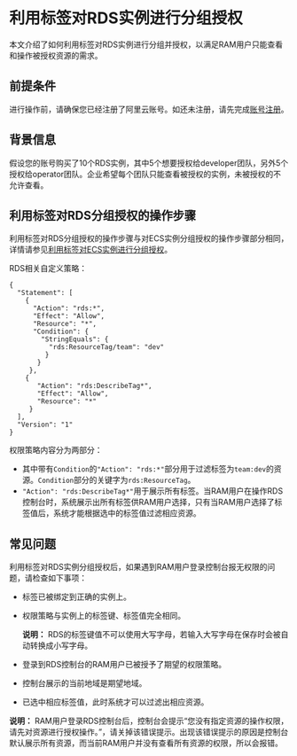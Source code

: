 # 利用标签对RDS实例进行分组授权

本文介绍了如何利用标签对RDS实例进行分组并授权，以满足RAM用户只能查看和操作被授权资源的需求。

## 前提条件

进行操作前，请确保您已经注册了阿里云账号。如还未注册，请先完成[账号注册](https://account.aliyun.com/register/register.htm)。

## 背景信息

假设您的账号购买了10个RDS实例，其中5个想要授权给developer团队，另外5个授权给operator团队。企业希望每个团队只能查看被授权的实例，未被授权的不允许查看。

## 利用标签对RDS分组授权的操作步骤

利用标签对RDS分组授权的操作步骤与对ECS实例分组授权的操作步骤部分相同，详情请参见[利用标签对ECS实例进行分组授权](/cn.zh-CN/教程/利用标签对ECS实例进行分组授权.md)。

RDS相关自定义策略：

```
{
  "Statement": [
    {
      "Action": "rds:*",
      "Effect": "Allow",
      "Resource": "*",
      "Condition": {
        "StringEquals": {
          "rds:ResourceTag/team": "dev"
         }
       }
     },
    {
       "Action": "rds:DescribeTag*",
       "Effect": "Allow",
       "Resource": "*"
     }
  ],
  "Version": "1"
}
```

权限策略内容分为两部分：

-   其中带有`Condition`的`"Action": "rds:*"`部分用于过滤标签为`team:dev`的资源。`Condition`部分的关键字为`rds:ResourceTag`。
-   `"Action": "rds:DescribeTag*"`用于展示所有标签。当RAM用户在操作RDS控制台时，系统展示出所有标签供RAM用户选择，只有当RAM用户选择了标签值后，系统才能根据选中的标签值过滤相应资源。

## 常见问题

利用标签对RDS实例分组授权后，如果遇到RAM用户登录控制台报无权限的问题，请检查如下事项：

-   标签已被绑定到正确的实例上。
-   权限策略与实例上的标签键、标签值完全相同。

    **说明：** RDS的标签键值不可以使用大写字母，若输入大写字母在保存时会被自动转换成小写字母。

-   登录到RDS控制台的RAM用户已被授予了期望的权限策略。
-   控制台展示的当前地域是期望地域。
-   已选中相应标签值，此时系统才可以过滤出相应资源。

**说明：** RAM用户登录RDS控制台后，控制台会提示“您没有指定资源的操作权限，请先对资源进行授权操作。”，请关掉该错误提示。出现该错误提示的原因是控制台默认展示所有资源，而当前RAM用户并没有查看所有资源的权限，所以会报错。

